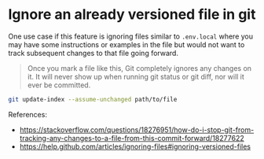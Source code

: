 # Ignore an already versioned file in git

One use case if this feature is ignoring files similar to `.env.local` where
you may have some instructions or examples in the file but would not want to
track subsequent changes to that file going forward.

> Once you mark a file like this, Git completely ignores any changes on it. It
> will never show up when running git status or git diff, nor will it ever be
> committed.

```sh
git update-index --assume-unchanged path/to/file
```

References:
- https://stackoverflow.com/questions/18276951/how-do-i-stop-git-from-tracking-any-changes-to-a-file-from-this-commit-forward/18277622
- https://help.github.com/articles/ignoring-files#ignoring-versioned-files
